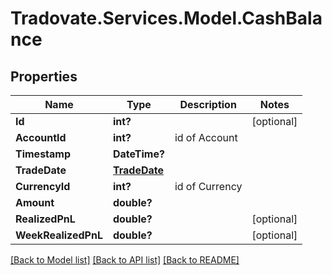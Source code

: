 # Tradovate.Services.Model.CashBalance
## Properties

Name | Type | Description | Notes
------------ | ------------- | ------------- | -------------
**Id** | **int?** |  | [optional] 
**AccountId** | **int?** | id of Account | 
**Timestamp** | **DateTime?** |  | 
**TradeDate** | [**TradeDate**](TradeDate.md) |  | 
**CurrencyId** | **int?** | id of Currency | 
**Amount** | **double?** |  | 
**RealizedPnL** | **double?** |  | [optional] 
**WeekRealizedPnL** | **double?** |  | [optional] 

[[Back to Model list]](../README.md#documentation-for-models) [[Back to API list]](../README.md#documentation-for-api-endpoints) [[Back to README]](../README.md)

